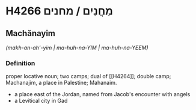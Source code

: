 # H4266 מַחֲנַיִם / מחנים

## Machănayim

_(makh-an-ah'-yim | ma-huh-na-YIM | ma-huh-na-YEEM)_

### Definition

proper locative noun; two camps; dual of [[H4264]]; double camp; Machanajim, a place in Palestine; Mahanaim.

- a place east of the Jordan, named from Jacob's encounter with angels
- a Levitical city in Gad
